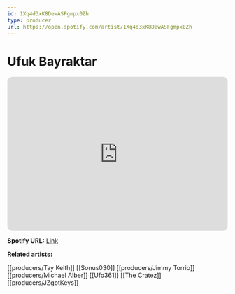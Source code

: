 ```yaml
---
id: 1Xq4d3xK8DewASFgmpx0Zh
type: producer
url: https://open.spotify.com/artist/1Xq4d3xK8DewASFgmpx0Zh
---
```

# Ufuk Bayraktar

<iframe style="border-radius:12px" src="https://open.spotify.com/embed/artist/1Xq4d3xK8DewASFgmpx0Zh" width="100%" height="352" frameBorder="0" allowfullscreen="" allow="autoplay; clipboard-write; encrypted-media; fullscreen; picture-in-picture" loading="lazy"></iframe>

**Spotify URL:** [Link](https://open.spotify.com/artist/1Xq4d3xK8DewASFgmpx0Zh)

**Related artists:**

[[producers/Tay Keith]]
[[Sonus030]]
[[producers/Jimmy Torrio]]
[[producers/Michael Alber]]
[[Ufo361]]
[[The Cratez]]
[[producers/JZgotKeys]]
